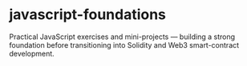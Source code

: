 # javascript-foundations
Practical JavaScript exercises and mini-projects — building a strong foundation before transitioning into Solidity and Web3 smart-contract development.
